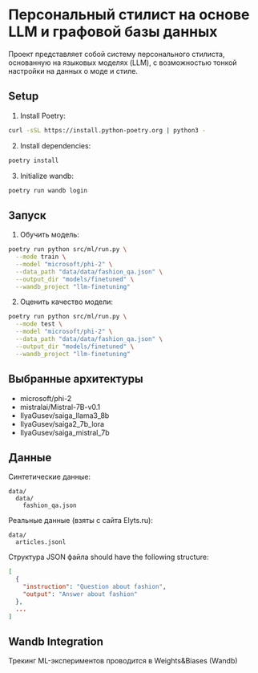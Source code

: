 # Персональный стилист на основе LLM и графовой базы данных


Проект представляет собой систему персонального стилиста, основанную на языковых моделях (LLM), с возможностью тонкой настройки на данных о моде и стиле.


## Setup

1. Install Poetry:
```bash
curl -sSL https://install.python-poetry.org | python3 -
```

2. Install dependencies:
```bash
poetry install
```

3. Initialize wandb:
```bash
poetry run wandb login
```

## Запуск

1. Обучить модель:
```bash
poetry run python src/ml/run.py \
  --mode train \
  --model "microsoft/phi-2" \
  --data_path "data/data/fashion_qa.json" \
  --output_dir "models/finetuned" \
  --wandb_project "llm-finetuning"
```

2. Оценить качество модели:
```bash
poetry run python src/ml/run.py \
  --mode test \
  --model "microsoft/phi-2" \
  --data_path "data/data/fashion_qa.json" \
  --output_dir "models/finetuned" \
  --wandb_project "llm-finetuning"
```

## Выбранные архитектуры

- microsoft/phi-2
- mistralai/Mistral-7B-v0.1
- IlyaGusev/saiga_llama3_8b
- IlyaGusev/saiga2_7b_lora
- IlyaGusev/saiga_mistral_7b

## Данные


Синтетические данные:
```
data/
  data/
    fashion_qa.json
```
Реальные данные (взяты с сайта Elyts.ru):
```
data/
  articles.jsonl
```

Структура JSON файла should have the following structure:
```json
[
  {
    "instruction": "Question about fashion",
    "output": "Answer about fashion"
  },
  ...
]
```

## Wandb Integration

Трекинг ML-экспериментов проводится в Weights&Biases (Wandb)